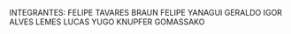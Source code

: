INTEGRANTES:
FELIPE TAVARES BRAUN
FELIPE YANAGUI GERALDO
IGOR ALVES LEMES
LUCAS YUGO KNUPFER GOMASSAKO
